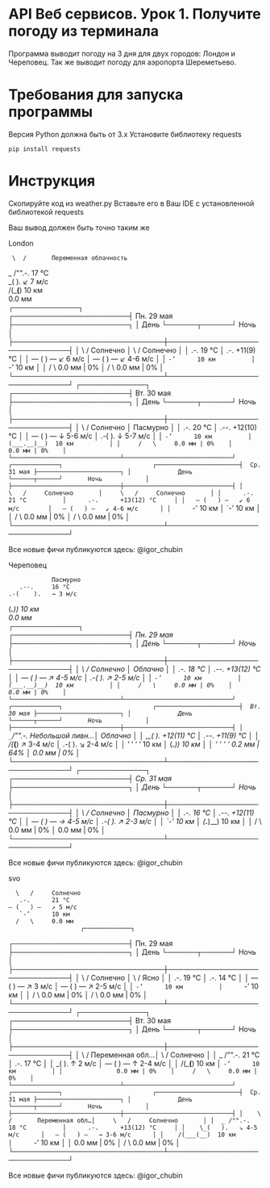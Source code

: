 ﻿# API Веб сервисов. Урок 1. Получите погоду из терминала

Программа выводит погоду на 3 дня для двух городов: Лондон и Череповец.
Так же выводит погоду для аэропорта Шереметьево.

# Требования для запуска программы

Версия Python должна быть от 3.x
Установите библиотеку requests
```
pip install requests
```
# Инструкция

Скопируйте код из weather.py
Вставьте его в Ваш IDE с установленной библиотекой requests

Ваш вывод должен быть точно таким же

London

     \  /       Переменная облачность
   _ /"".-.     17 °C          
     \_(   ).   ↙ 7 м/c        
     /(___(__)  10 км          
                0.0 мм         
                        ┌─────────────┐                        
┌───────────────────────┤  Пн. 29 мая ├───────────────────────┐
│             День      └──────┬──────┘       Ночь            │
├──────────────────────────────┼──────────────────────────────┤
│     \   /     Солнечно       │     \   /     Солнечно       │
│      .-.      19 °C          │      .-.      +11(9) °C      │
│   ― (   ) ―   ↙ 6 м/c        │   ― (   ) ―   ↙ 4-6 м/c      │
│      `-’      10 км          │      `-’      10 км          │
│     /   \     0.0 мм | 0%    │     /   \     0.0 мм | 0%    │
└──────────────────────────────┴──────────────────────────────┘
                        ┌─────────────┐                        
┌───────────────────────┤  Вт. 30 мая ├───────────────────────┐
│             День      └──────┬──────┘       Ночь            │
├──────────────────────────────┼──────────────────────────────┤
│     \   /     Солнечно       │               Пасмурно       │
│      .-.      20 °C          │      .--.     +12(10) °C     │
│   ― (   ) ―   ↓ 5-6 м/c      │   .-(    ).   ↓ 5-7 м/c      │
│      `-’      10 км          │  (___.__)__)  10 км          │
│     /   \     0.0 мм | 0%    │               0.0 мм | 0%    │
└──────────────────────────────┴──────────────────────────────┘
                        ┌─────────────┐                        
┌───────────────────────┤  Ср. 31 мая ├───────────────────────┐
│             День      └──────┬──────┘       Ночь            │
├──────────────────────────────┼──────────────────────────────┤
│     \   /     Солнечно       │     \   /     Солнечно       │
│      .-.      21 °C          │      .-.      +13(12) °C     │
│   ― (   ) ―   ↙ 6 м/c        │   ― (   ) ―   ↙ 4-6 м/c      │
│      `-’      10 км          │      `-’      10 км          │
│     /   \     0.0 мм | 0%    │     /   \     0.0 мм | 0%    │
└──────────────────────────────┴──────────────────────────────┘

Все новые фичи публикуются здесь: @igor_chubin

Череповец

                Пасмурно
       .--.     16 °C          
    .-(    ).   → 3 м/c        
   (___.__)__)  10 км          
                0.0 мм         
                        ┌─────────────┐                        
┌───────────────────────┤  Пн. 29 мая ├───────────────────────┐
│             День      └──────┬──────┘       Ночь            │
├──────────────────────────────┼──────────────────────────────┤
│     \   /     Солнечно       │               Облачно        │
│      .-.      18 °C          │      .--.     +13(12) °C     │
│   ― (   ) ―   ↗ 4-5 м/c      │   .-(    ).   ↗ 2-5 м/c      │
│      `-’      10 км          │  (___.__)__)  10 км          │
│     /   \     0.0 мм | 0%    │               0.0 мм | 0%    │
└──────────────────────────────┴──────────────────────────────┘
                        ┌─────────────┐                        
┌───────────────────────┤  Вт. 30 мая ├───────────────────────┐
│             День      └──────┬──────┘       Ночь            │
├──────────────────────────────┼──────────────────────────────┤
│  _`/"".-.     Небольшой ливн…│               Облачно        │
│   ,\_(   ).   +12(11) °C     │      .--.     +11(9) °C      │
│    /(___(__)  ↗ 3-4 м/c      │   .-(    ).   ↘ 2-4 м/c      │
│      ‘ ‘ ‘ ‘  10 км          │  (___.__)__)  10 км          │
│     ‘ ‘ ‘ ‘   0.2 мм | 64%   │               0.0 мм | 0%    │
└──────────────────────────────┴──────────────────────────────┘
                        ┌─────────────┐                        
┌───────────────────────┤  Ср. 31 мая ├───────────────────────┐
│             День      └──────┬──────┘       Ночь            │
├──────────────────────────────┼──────────────────────────────┤
│     \   /     Солнечно       │               Пасмурно       │
│      .-.      16 °C          │      .--.     +12(11) °C     │
│   ― (   ) ―   → 4-5 м/c      │   .-(    ).   ↗ 2-3 м/c      │
│      `-’      10 км          │  (___.__)__)  10 км          │
│     /   \     0.0 мм | 0%    │               0.0 мм | 0%    │
└──────────────────────────────┴──────────────────────────────┘

Все новые фичи публикуются здесь: @igor_chubin

svo

      \   /     Солнечно
       .-.      21 °C          
    ― (   ) ―   ↗ 5 м/c        
       `-’      10 км          
      /   \     0.0 мм         
                        ┌─────────────┐                        
┌───────────────────────┤  Пн. 29 мая ├───────────────────────┐
│             День      └──────┬──────┘       Ночь            │
├──────────────────────────────┼──────────────────────────────┤
│     \   /     Солнечно       │     \   /     Ясно           │
│      .-.      19 °C          │      .-.      14 °C          │
│   ― (   ) ―   ↗ 3 м/c        │   ― (   ) ―   ↗ 2-5 м/c      │
│      `-’      10 км          │      `-’      10 км          │
│     /   \     0.0 мм | 0%    │     /   \     0.0 мм | 0%    │
└──────────────────────────────┴──────────────────────────────┘
                        ┌─────────────┐                        
┌───────────────────────┤  Вт. 30 мая ├───────────────────────┐
│             День      └──────┬──────┘       Ночь            │
├──────────────────────────────┼──────────────────────────────┤
│    \  /       Переменная обл…│     \   /     Солнечно       │
│  _ /"".-.     21 °C          │      .-.      17 °C          │
│    \_(   ).   ↑ 2 м/c        │   ― (   ) ―   ↑ 2-4 м/c      │
│    /(___(__)  10 км          │      `-’      10 км          │
│               0.0 мм | 0%    │     /   \     0.0 мм | 0%    │
└──────────────────────────────┴──────────────────────────────┘
                        ┌─────────────┐                        
┌───────────────────────┤  Ср. 31 мая ├───────────────────────┐
│             День      └──────┬──────┘       Ночь            │
├──────────────────────────────┼──────────────────────────────┤
│    \  /       Переменная обл…│     \   /     Солнечно       │
│  _ /"".-.     18 °C          │      .-.      +13(12) °C     │
│    \_(   ).   ↘ 4-5 м/c      │   ― (   ) ―   → 3-6 м/c      │
│    /(___(__)  10 км          │      `-’      10 км          │
│               0.0 мм | 0%    │     /   \     0.0 мм | 0%    │
└──────────────────────────────┴──────────────────────────────┘

Все новые фичи публикуются здесь: @igor_chubin
